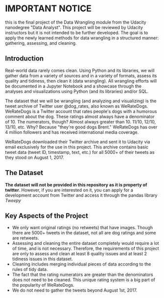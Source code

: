 # IMPORTANT NOTICE
this is the final project of the Data Wrangling module from the Udacity nanodegree "Data Analyst". This project will be reviewed by Udacity instructors but it is not intended to be further developed. The goal is to apply the newly learned methods for data wrangling in a structured manner: gathering, assessing, and cleaning.

## Introduction
Real-world data rarely comes clean. Using Python and its libraries, we will gather data from a variety of sources and in a variety of formats, assess its quality and tidiness, then clean it (data wrangling). All wrangling efforts will be documented in a Jupyter Notebook and a showcase through the analyses and visualizations using Python (and its libraries) and/or SQL.

The dataset that we will be wrangling (and analyzing and visualizing) is the tweet archive of Twitter user @dog_rates, also known as WeRateDogs. WeRateDogs is a Twitter account that rates people's dogs with a humorous comment about the dog. These ratings almost always have a denominator of 10. The numerators, though? Almost always greater than 10. 11/10, 12/10, 13/10, etc. Why? Because "they're good dogs Brent." WeRateDogs has over 4 million followers and has received international media coverage.

WeRateDogs downloaded their Twitter archive and sent it to Udacity via email exclusively for the use in this project. This archive contains basic tweet data (tweet ID, timestamp, text, etc.) for all 5000+ of their tweets as they stood on August 1, 2017.

## The Dataset
**The dataset will not be provided in this repository as it is property of twitter**. However, if you are interested on it, you can apply for a development account from Twitter and access it through the pandas library *Tweepy*

## Key Aspects of the Project
* We only want original ratings (no retweets) that have images. Though there are 5000+ tweets in the dataset, not all are dog ratings and some are retweets.
* Assessing and cleaning the entire dataset completely would require a lot of time, and is not necessary. Therefore, the requirements of this project are only to assess and clean at least 8 quality issues and at least 2 tidiness issues in this dataset.
* Cleaning includes merging individual pieces of data according to the rules of tidy data.
* The fact that the rating numerators are greater than the denominators does not need to be cleaned. This unique rating system is a big part of the popularity of WeRateDogs.
* We do not need to gather the tweets beyond August 1st, 2017. 
